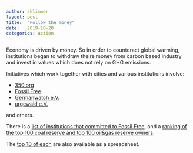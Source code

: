 ```yaml
---
author: sklimmer
layout: post
title:  "Follow the money"
date:   2019-10-28
categories: action 
---
```

Economy is driven by money. So in order to counteract global warming, 
institutions began to withdraw theire money from carbon based industry and invest in values
which does not rely on GHG emissions.

Initiatives which work together with cities and various institutions involve:
- [350.org](https://350.org/)
- [Fossil Free](https://gofossilfree.org)
- [Germanwatch e.V.](https://germanwatch.org)
- [urgewald e.V.](https://urgewald.org/)   

and others.

There is a [list of institutions that committed to Fossil Free](https://gofossilfree.org/divestment/commitments/), 
and a [ranking of the top 100 coal reserve  and top 100 oil&gas reserve owners](http://fossilfreeindexes.com/wp-content/uploads/2015/11/CU200_Final_29-Oct-2015.pdf).

The [top 10 of each](https://docs.google.com/spreadsheets/d/1QgU9VN23JaNh2B0pb9eoHM5EMozsznaojpIulQuljDg)
are also available as a spreadsheet.



